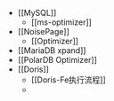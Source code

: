 - [[MySQL]]
	- [[ms-optimizer]]
- [[NoisePage]]
	- [[Optimizer]]
- [[MariaDB xpand]]
- [[PolarDB Optimizer]]
- [[Doris]]
	- [[Doris-Fe执行流程]]
	-
